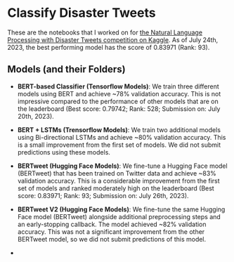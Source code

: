 # Classify Disaster Tweets
These are the notebooks that I worked on for [the Natural Language Processing with Disaster Tweets competition on Kaggle](https://www.kaggle.com/competitions/nlp-getting-started). As of July 24th, 2023, the best performing model has the score of 0.83971 (Rank: 93). 

## Models (and their Folders)
- **BERT-based Classifier (Tensorflow Models)**: We train three different models using BERT and achieve ~78% validation accuracy. This is not impressive compared to the performance of other models that are on the leaderboard (Best score: 0.79742; Rank: 528; Submission on: July 20th, 2023).

- **BERT + LSTMs (Trensorflow Models)**: We train two additional models using Bi-directional LSTMs and achieve ~80% validation accuracy. This is a small improvement from the first set of models. We did not submit predictions using these models.

- **BERTweet (Hugging Face Models)**: We fine-tune a Hugging Face model (BERTweet) that has been trained on Twitter data and achieve ~83% validation accuracy. This is a considerable improvement from the first set of models and ranked moderately high on the leaderboard (Best score: 0.83971; Rank: 93; Submission on: July 26th, 2023).

- **BERTweet V2 (Hugging Face Models)**: We fine-tune the same Hugging Face model (BERTweet) alongside additional preprocessing steps and an early-stopping callback. The model achieved ~82% validation accuracy. This was not a significant improvement from the other BERTweet model, so we did not submit predictions of this model.
- 

